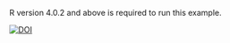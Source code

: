 R version 4.0.2 and above is required to run this example.

[![DOI](https://zenodo.org/badge/DOI/10.5281/zenodo.3904245.svg)](https://doi.org/10.5281/zenodo.3904245)
